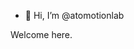 - 👋 Hi, I’m @atomotionlab

 Welcome here. 

<!---
atomotionlab/atomotionlab is a ✨ special ✨ repository because its `README.md` (this file) appears on your GitHub profile.
You can click the Preview link to take a look at your changes.
--->
